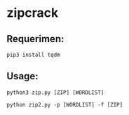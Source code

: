 # zipcrack

## Requerimen:

```
pip3 install tqdm
```

## Usage:

```
python3 zip.py [ZIP] [WORDLIST]
```

```
python zip2.py -p [WORDLIST] -f [ZIP]
```
